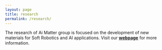 ```yaml
---
layout: page
title: research
permalink: /research/
---
```


The research of Ai Matter group is focused on the development of new materials for Soft Robotics and AI applications. Visit our [**webpage**](https://www.sdu.dk/en/forskning/sdu_biorobotics/research+areas/soft+robotics) for more information.
